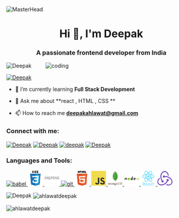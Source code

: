 ![MasterHead](https://c8.alamy.com/comp/2F8G5KD/web-development-and-coding-concept-web-banner-with-copy-space-on-purple-background-flat-lay-illustration-of-a-programmer-workspace-2F8G5KD.jpg)

<h1 align="center">Hi 👋, I'm Deepak</h1>
<h3 align="center">A passionate frontend developer from India</h3>
<img align="right" alt="coding" width="400" src="https://cdn.dribbble.com/users/1162077/screenshots/3848914/programmer.gif"  />

<p align="left"> <img src="https://komarev.com/ghpvc/?username=ahlawatdeepak&label=Profile%20views&color=0e75b6&style=flat" alt="Deepak" /> </p>

<p align="left"> <a href="" target="blank"><img src="https://img.shields.io/twitter/follow/@sahilku02860412?logo=twitter&style=for-the-badge" alt="Deepak" /></a> </p>

- 🌱 I’m currently learning **Full Stack Development**

- 💬 Ask me about **react , HTML , CSS **

- 📫 How to reach me **deepakahlawat@gmail.com**

<h3 align="left">Connect with me:</h3>
<p align="left">
<a href="https://github.com/ahlawatdeepak" target="blank"><img align="center" src="https://raw.githubusercontent.com/rahuldkjain/github-profile-readme-generator/master/src/images/icons/Social/codepen.svg" alt="Deepak" height="30" width="40" /></a>
<a href="https://github.com/ahlawatdeepak" target="blank"><img align="center" src="https://raw.githubusercontent.com/rahuldkjain/github-profile-readme-generator/master/src/images/icons/Social/twitter.svg" alt="Deepak" height="30" width="40" /></a>
<a href="https://www.linkedin.com/in/deepak-ahlawat-8b5473233/" target="blank"><img align="center" src="https://raw.githubusercontent.com/rahuldkjain/github-profile-readme-generator/master/src/images/icons/Social/linked-in-alt.svg" alt="deepak" height="30" width="40" /></a>
<a href="https://codesandbox.io/dashboard/home" target="blank"><img align="center" src="https://raw.githubusercontent.com/rahuldkjain/github-profile-readme-generator/master/src/images/icons/Social/codesandbox.svg" alt="Deepak" height="30" width="40" /></a>
</p>

<h3 align="left">Languages and Tools:</h3>
<p align="left"> </a> <a href="https://babeljs.io/" target="_blank" rel="noreferrer"> <img src="https://www.vectorlogo.zone/logos/babeljs/babeljs-icon.svg" alt="babel" width="40" height="40"/> </a>
<a href="https://www.w3schools.com/css/" target="_blank" rel="noreferrer"> <img src="https://raw.githubusercontent.com/devicons/devicon/master/icons/css3/css3-original-wordmark.svg" alt="css3" width="40" height="40"/> </a> <a href="https://expressjs.com" target="_blank" rel="noreferrer"> <img src="https://raw.githubusercontent.com/devicons/devicon/master/icons/express/express-original-wordmark.svg" alt="express" width="40" height="40"/> </a> <a href="https://git-scm.com/" target="_blank" rel="noreferrer"> <img src="https://www.vectorlogo.zone/logos/git-scm/git-scm-icon.svg" alt="git" width="40" height="40"/> </a> <a href="https://www.w3.org/html/" target="_blank" rel="noreferrer"> <img src="https://raw.githubusercontent.com/devicons/devicon/master/icons/html5/html5-original-wordmark.svg" alt="html5" width="40" height="40"/> </a>  <a href="https://developer.mozilla.org/en-US/docs/Web/JavaScript" target="_blank" rel="noreferrer"> <img src="https://raw.githubusercontent.com/devicons/devicon/master/icons/javascript/javascript-original.svg" alt="javascript" width="40" height="40"/> </a>  <a href="https://www.mongodb.com/" target="_blank" rel="noreferrer"> <img src="https://raw.githubusercontent.com/devicons/devicon/master/icons/mongodb/mongodb-original-wordmark.svg" alt="mongodb" width="40" height="40"/> </a>  <a href="https://nodejs.org" target="_blank" rel="noreferrer"> <img src="https://raw.githubusercontent.com/devicons/devicon/master/icons/nodejs/nodejs-original-wordmark.svg" alt="nodejs" width="40" height="40"/> </a>  <a href="https://reactjs.org/" target="_blank" rel="noreferrer"> <img src="https://raw.githubusercontent.com/devicons/devicon/master/icons/react/react-original-wordmark.svg" alt="react" width="40" height="40"/> </a> <a href="https://redux.js.org" target="_blank" rel="noreferrer"> <img src="https://raw.githubusercontent.com/devicons/devicon/master/icons/redux/redux-original.svg" alt="redux" width="40" height="40"/> </a> </p>

<p><img align="left" src="https://github-readme-stats.vercel.app/api/top-langs?username=sahilkumar26244&show_icons=true&locale=en&layout=compact" alt="Deepak" /></p>

<p>&nbsp;<img align="center" src="https://github-readme-stats.vercel.app/api?username=ahlawatdeepak&show_icons=true&locale=en" alt="ahlawatdeepak" /></p>

<p><img align="center" src="https://github-readme-streak-stats.herokuapp.com/?user=ahlawatdeepak&" alt="ahlawatdeepak" /></p>

